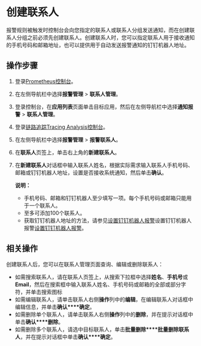 # 创建联系人

报警规则被触发时控制台会向您指定的联系人或联系人分组发送通知，而在创建联系人分组之前必须先创建联系人。创建联系人时，您可以指定联系人用于接收通知的手机号码和邮箱地址，也可以提供用于自动发送报警通知的钉钉机器人地址。

## 操作步骤

1.  登录[Prometheus控制台](https://prometheus.console.aliyun.com/#/home)。

2.  在左侧导航栏中选择**报警管理** \> **联系人管理**。

3.  登录控制台，在**应用列表**页面单击目标应用，然后在左侧导航栏中选择**通知报警** \> **联系人管理**。

4.  登录[链路追踪Tracing Analysis控制台](https://tracing.console.aliyun.com/)。

5.  在左侧导航栏中选择**报警管理** \> **报警联系人**。

6.  在**联系人**页签上，单击右上角的**新建联系人**。

7.  在**新建联系人**对话框中输入联系人姓名，根据实际需求输入联系人手机号码、邮箱或钉钉机器人地址，设置是否接收系统通知，然后单击**确认**。

    **说明：**

    -   手机号码、邮箱和钉钉机器人至少填写一项。每个手机号码或邮箱只能用于一个联系人。
    -   至多可添加100个联系人。
    -   获取钉钉机器人地址的方法，请参见[设置钉钉机器人报警](/cn.zh-CN/大盘和报警/设置钉钉机器人报警.md)设置钉钉机器人报警[设置钉钉机器人报警](/cn.zh-CN/大盘和报警/设置钉钉机器人报警.md)。

## 相关操作



创建联系人后，您可以在联系人管理页面查询、编辑或删除联系人：

-   如需搜索联系人，请在联系人页签上，从搜索下拉框中选择**姓名**、**手机号**或**Email**，然后在搜索框中输入联系人姓名、手机号码或邮箱的全部或部分字符，并单击搜索图标
-   如需编辑联系人，请单击联系人右侧**操作**列中的**编辑**，在编辑联系人对话框中编辑信息，并单击**确认****确定**。
-   如需删除单个联系人，请单击联系人右侧**操作**列中的**删除**，并在提示对话框中单击**确认****删除**。
-   如需删除多个联系人，请选中目标联系人，单击**批量删除****批量删除联系人**，并在提示对话框中单击**确认****确定**。


